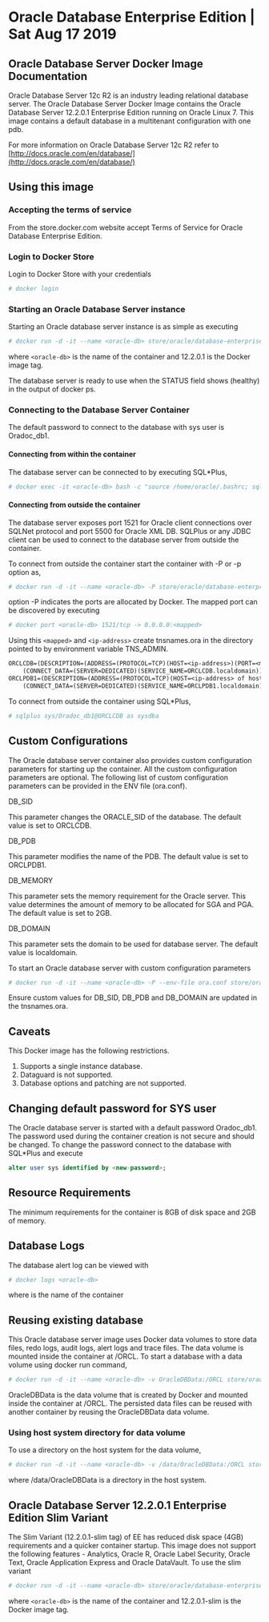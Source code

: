 # Oracle Database Enterprise Edition | Sat Aug 17 2019

## Oracle Database Server Docker Image Documentation

Oracle Database Server 12c R2 is an industry leading relational database server. The Oracle Database Server Docker Image contains the Oracle Database Server 12.2.0.1 Enterprise Edition running on Oracle Linux 7. This image contains a default database in a multitenant configuration with one pdb.

For more information on Oracle Database Server 12c R2 refer to [http://docs.oracle.com/en/database/](http://docs.oracle.com/en/database/)

## Using this image

### Accepting the terms of service

From the store.docker.com website accept Terms of Service for Oracle Database Enterprise Edition.

### Login to Docker Store

Login to Docker Store with your credentials

````sh
# docker login
````

### Starting an Oracle Database Server instance

Starting an Oracle database server instance is as simple as executing

````sh
# docker run -d -it --name <oracle-db> store/oracle/database-enterprise:12.2.0.1
````

where `<oracle-db>` is the name of the container and 12.2.0.1 is the Docker image tag.

The database server is ready to use when the STATUS field shows (healthy) in the output of docker ps.

### Connecting to the Database Server Container

The default password to connect to the database with sys user is Oradoc_db1.

#### Connecting from within the container

The database server can be connected to by executing SQL*Plus,

````sh
# docker exec -it <oracle-db> bash -c "source /home/oracle/.bashrc; sqlplus /nolog"
````

#### Connecting from outside the container

The database server exposes port 1521 for Oracle client connections over SQLNet protocol and port 5500 for Oracle XML DB. SQLPlus or any JDBC client can be used to connect to the database server from outside the container.

To connect from outside the container start the container with -P or -p option as,

````sh
# docker run -d -it --name <oracle-db> -P store/oracle/database-enterprise:12.2.0.1
````

option -P indicates the ports are allocated by Docker. The mapped port can be discovered by executing

````sh
# docker port <oracle-db> 1521/tcp -> 0.0.0.0:<mapped>
````

Using this `<mapped>` and `<ip-address>` create tnsnames.ora in the directory pointed to by environment variable TNS_ADMIN.

````txt
ORCLCDB=(DESCRIPTION=(ADDRESS=(PROTOCOL=TCP)(HOST=<ip-address>)(PORT=<mapped>))
    (CONNECT_DATA=(SERVER=DEDICATED)(SERVICE_NAME=ORCLCDB.localdomain)))
ORCLPDB1=(DESCRIPTION=(ADDRESS=(PROTOCOL=TCP)(HOST=<ip-address> of host)(PORT=<mapped>))
    (CONNECT_DATA=(SERVER=DEDICATED)(SERVICE_NAME=ORCLPDB1.localdomain)))
````

To connect from outside the container using SQL*Plus,

````sh
# sqlplus sys/Oradoc_db1@ORCLCDB as sysdba
````

## Custom Configurations

The Oracle database server container also provides custom configuration parameters for starting up the container. All the custom configuration parameters are optional. The following list of custom configuration parameters can be provided in the ENV file (ora.conf).

DB_SID

This parameter changes the ORACLE_SID of the database. The default value is set to ORCLCDB.

DB_PDB

This parameter modifies the name of the PDB. The default value is set to ORCLPDB1.

DB_MEMORY

This parameter sets the memory requirement for the Oracle server. This value determines the amount of memory to be allocated for SGA and PGA. The default value is set to 2GB.

DB_DOMAIN

This parameter sets the domain to be used for database server. The default value is localdomain.

To start an Oracle database server with custom configuration parameters

````sh
# docker run -d -it --name <oracle-db> -P --env-file ora.conf store/oracle/database-enterprise:12.2.0.1
````

Ensure custom values for DB_SID, DB_PDB and DB_DOMAIN are updated in the tnsnames.ora.

## Caveats

This Docker image has the following restrictions.

1. Supports a single instance database.
1. Dataguard is not supported.
1. Database options and patching are not supported.

## Changing default password for SYS user

The Oracle database server is started with a default password Oradoc_db1. The password used during the container creation is not secure and should be changed. To change the password connect to the database with SQL*Plus and execute

````sql
alter user sys identified by <new-password>;
````

## Resource Requirements

The minimum requirements for the container is 8GB of disk space and 2GB of memory.

## Database Logs

The database alert log can be viewed with

````sh
# docker logs <oracle-db>
````

where is the name of the container

## Reusing existing database

This Oracle database server image uses Docker data volumes to store data files, redo logs, audit logs, alert logs and trace files. The data volume is mounted inside the container at /ORCL. To start a database with a data volume using docker run command,

````sh
# docker run -d -it --name <oracle-db> -v OracleDBData:/ORCL store/oracle/database-enterprise:12.2.0.1
````

OracleDBData is the data volume that is created by Docker and mounted inside the container at /ORCL. The persisted data files can be reused with another container by reusing the OracleDBData data volume.

### Using host system directory for data volume

To use a directory on the host system for the data volume,

````sh
# docker run -d -it --name <oracle-db> -v /data/OracleDBData:/ORCL store/oracle/database-enterprise:12.2.0.1
````

where /data/OracleDBData is a directory in the host system.

## Oracle Database Server 12.2.0.1 Enterprise Edition Slim Variant

The Slim Variant (12.2.0.1-slim tag) of EE has reduced disk space (4GB) requirements and a quicker container startup. This image does not support the following features - Analytics, Oracle R, Oracle Label Security, Oracle Text, Oracle Application Express and Oracle DataVault. To use the slim variant

````sh
# docker run -d -it --name <oracle-db> store/oracle/database-enterprise:12.2.0.1-slim
````

where `<oracle-db>` is the name of the container and 12.2.0.1-slim is the Docker image tag.
